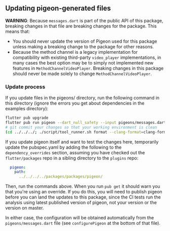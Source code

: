 ## Updating pigeon-generated files

**WARNING**: Because `messages.dart` is part of the public API of this package,
breaking changes in that file are breaking changes for the package. This means
that:
- You should never update the version of Pigeon used for this package unless
  making a breaking change to the package for other reasons.
- Because the method channel is a legacy implementation for compatibility with
  existing third-party `video_player` implementations, in many cases the best
  option may be to simply not implemented new features in
  `MethodChannelVideoPlayer`. Breaking changes in this package should never
  be made solely to change `MethodChannelVideoPlayer`.

### Update process

If you update files in the pigeons/ directory, run the following
command in this directory (ignore the errors you get about
dependencies in the examples directory):

```bash
flutter pub upgrade
flutter pub run pigeon --dart_null_safety --input pigeons/messages.dart
# git commit your changes so that your working environment is clean
(cd ../../../; ./script/tool_runner.sh format --clang-format=clang-format-7)
```

If you update pigeon itself and want to test the changes here,
temporarily update the pubspec.yaml by adding the following to the
`dependency_overrides` section, assuming you have checked out the
`flutter/packages` repo in a sibling directory to the `plugins` repo:

```yaml
  pigeon:
    path:
      ../../../../packages/packages/pigeon/
```

Then, run the commands above. When you run `pub get` it should warn
you that you're using an override. If you do this, you will need to
publish pigeon before you can land the updates to this package, since
the CI tests run the analysis using latest published version of
pigeon, not your version or the version on master.

In either case, the configuration will be obtained automatically from
the `pigeons/messages.dart` file (see `configurePigeon` at the bottom
of that file).
